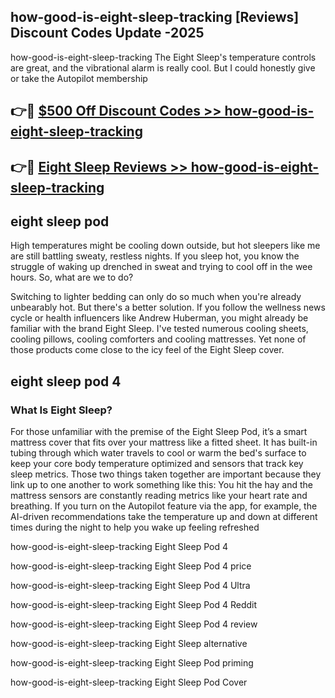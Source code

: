 ## how-good-is-eight-sleep-tracking [Reviews​] Discount Codes Update -2025

how-good-is-eight-sleep-tracking The Eight Sleep's temperature controls are great, and the vibrational alarm is really cool. But I could honestly give or take the Autopilot membership

## 👉🔴 [$500 Off Discount Codes >> how-good-is-eight-sleep-tracking](http://download.freeplayer.one?title=how-good-is-eight-sleep-tracking&ref=18-ES)

## 👉🔴 [Eight Sleep Reviews >> how-good-is-eight-sleep-tracking](http://download.freeplayer.one?title=how-good-is-eight-sleep-tracking&ref=18-ES)

## eight sleep pod

High temperatures might be cooling down outside, but hot sleepers like me are still battling sweaty, restless nights. If you sleep hot, you know the struggle of waking up drenched in sweat and trying to cool off in the wee hours. So, what are we to do?

Switching to lighter bedding can only do so much when you're already unbearably hot. But there's a better solution. If you follow the wellness news cycle or health influencers like Andrew Huberman, you might already be familiar with the brand Eight Sleep. I've tested numerous cooling sheets, cooling pillows, cooling comforters and cooling mattresses. Yet none of those products come close to the icy feel of the Eight Sleep cover.

## eight sleep pod 4

### What Is Eight Sleep?

For those unfamiliar with the premise of the Eight Sleep Pod, it’s a smart mattress cover that fits over your mattress like a fitted sheet. It has built-in tubing through which water travels to cool or warm the bed's surface to keep your core body temperature optimized and sensors that track key sleep metrics. Those two things taken together are important because they link up to one another to work something like this: You hit the hay and the mattress sensors are constantly reading metrics like your heart rate and breathing. If you turn on the Autopilot feature via the app, for example, the AI-driven recommendations take the temperature up and down at different times during the night to help you wake up feeling refreshed

how-good-is-eight-sleep-tracking Eight Sleep Pod 4

how-good-is-eight-sleep-tracking Eight Sleep Pod 4 price

how-good-is-eight-sleep-tracking Eight Sleep Pod 4 Ultra

how-good-is-eight-sleep-tracking Eight Sleep Pod 4 Reddit

how-good-is-eight-sleep-tracking Eight Sleep Pod 4 review

how-good-is-eight-sleep-tracking Eight Sleep alternative

how-good-is-eight-sleep-tracking Eight Sleep Pod priming

how-good-is-eight-sleep-tracking Eight Sleep Pod Cover